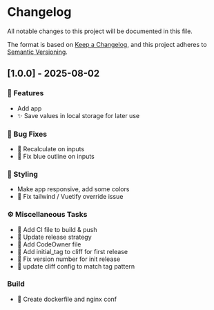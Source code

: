 # Changelog

All notable changes to this project will be documented in this file.

The format is based on [Keep a Changelog](https://keepachangelog.com/en/1.0.0/),
and this project adheres to [Semantic Versioning](https://semver.org/spec/v2.0.0.html).

## [1.0.0] - 2025-08-02

### 🚀 Features

- Add app
- :sparkles: Save values in local storage for later use

### 🐛 Bug Fixes

- :bug: Recalculate on inputs
- :bug: Fix blue outline on inputs

### 🎨 Styling

- Make app responsive, add some colors
- :lipstick: Fix tailwind / Vuetify override issue

### ⚙️ Miscellaneous Tasks

- :construction_worker: Add CI file to build & push
- :construction_worker: Update release strategy
- :construction_worker: Add CodeOwner file
- :construction_worker: Add initial_tag to cliff for first release
- :construction_worker: Fix version number for init release
- :construction_worker: update cliff config to match tag pattern

### Build

- :construction_worker: Create dockerfile and nginx conf

<!-- generated by git-cliff -->

